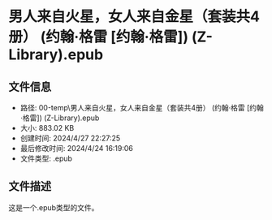 ﻿# 男人来自火星，女人来自金星（套装共4册） (约翰·格雷 [约翰·格雷]) (Z-Library).epub

## 文件信息
- 路径: 00-temp\男人来自火星，女人来自金星（套装共4册） (约翰·格雷 [约翰·格雷]) (Z-Library).epub
- 大小: 883.02 KB
- 创建时间: 2024/4/27 22:27:25
- 最后修改时间: 2024/4/24 16:19:06
- 文件类型: .epub

## 文件描述
这是一个.epub类型的文件。

